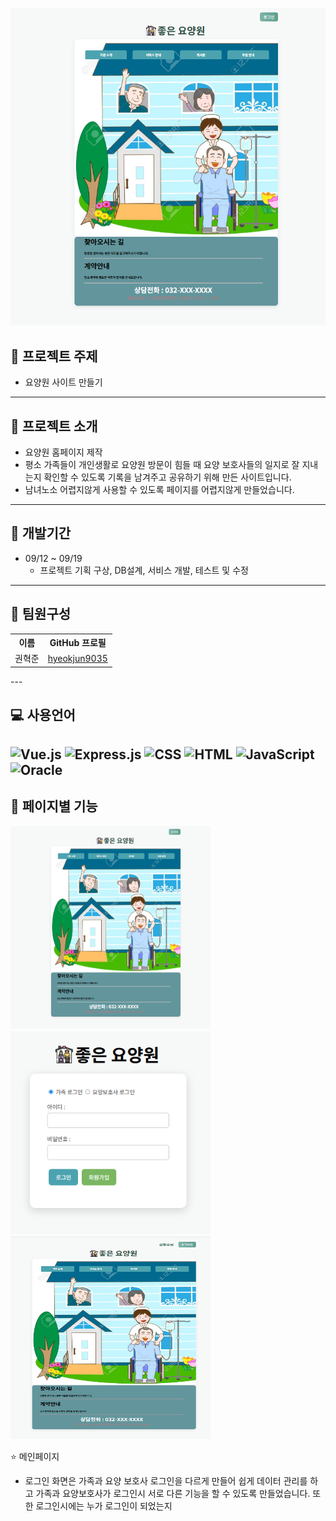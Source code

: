 ![이미지네임](https://github.com/hyeokjun9035/hyeokjun9035/blob/main/homepage.png)

## 📖 프로젝트 주제
+ 요양원 사이트 만들기
---

## 📗 프로젝트 소개
+ 요양원 홈페이지 제작
+ 평소 가족들이 개인생활로 요양원 방문이 힘들 때 요양 보호사들의 일지로 잘 지내는지 확인할 수 있도록 기록을 남겨주고 공유하기 위해 만든 사이트입니다.
+ 남녀노소 어렵지않게 사용할 수 있도록 페이지를 어렵지않게 만들었습니다.
---

## 📅 개발기간
 + 09/12 ~ 09/19
   + 프로젝트 기획 구상, DB설계, 서비스 개발, 테스트 및 수정
---

## 🤝 팀원구성
<table>
  <tr>
    <th>이름</th>
    <th>GitHub 프로필</th>
  </tr>
  <tr>
    <td>권혁준</td>
    <td>
     <a href="https://github.com/hyeokjun9035">hyeokjun9035</a>
    </td>
  </tr>
</table>
---

## 💻 사용언어
![Vue.js](https://img.shields.io/badge/Vue.js-%2341B883.svg?style=for-the-badge&logo=vuedotjs&logoColor=white)
![Express.js](https://img.shields.io/badge/Express.js-%23F0F0F0.svg?style=for-the-badge&logo=express&logoColor=black)
![CSS](https://img.shields.io/badge/CSS3-%231572B6.svg?style=for-the-badge&logo=css3&logoColor=white)
![HTML](https://img.shields.io/badge/HTML5-%23E34F26.svg?style=for-the-badge&logo=html5&logoColor=white)
![JavaScript](https://img.shields.io/badge/JavaScript-%23F7DF1E.svg?style=for-the-badge&logo=javascript&logoColor=black)
![Oracle](https://img.shields.io/badge/Oracle-F80000?style=for-the-badge&logo=oracle&logoColor=white)
---

## 📑 페이지별 기능

<img src="https://github.com/hyeokjun9035/hyeokjun9035/blob/main/homepage.png" width="320px" height="325px"> <img src="https://github.com/hyeokjun9035/hyeokjun9035/blob/main/login.png" width="320px" height="325px"> <img src="https://github.com/hyeokjun9035/hyeokjun9035/blob/main/homepage2.png" width="320px" height="325px">

⭐ 메인페이지
   + 로그인 화면은 가족과 요양 보호사 로그인을 다르게 만들어 쉽게 데이터 관리를 하고 가족과 요양보호사가 로그인시 서로 다른 기능을 할 수 있도록 만들었습니다.
    또한 로그인시에는 누가 로그인이 되었는지 

<!--
**hyeokjun9035/hyeokjun9035** is a ✨ _special_ ✨ repository because its `README.md` (this file) appears on your GitHub profile.

Here are some ideas to get you started:

- 🔭 I’m currently working on ...
- 🌱 I’m currently learning ...
- 👯 I’m looking to collaborate on ...
- 🤔 I’m looking for help with ...
- 💬 Ask me about ...
- 📫 How to reach me: ...
- 😄 Pronouns: ...
- ⚡ Fun fact: ...
-->
